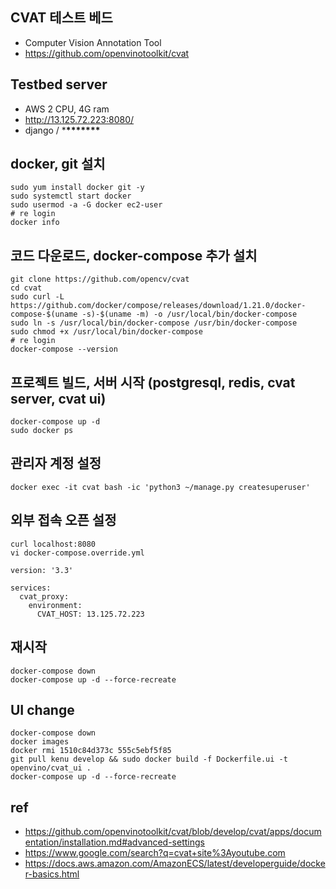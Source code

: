 ## CVAT 테스트 베드

- Computer Vision Annotation Tool
- https://github.com/openvinotoolkit/cvat

## Testbed server

- AWS 2 CPU, 4G ram
- http://13.125.72.223:8080/
- django / \***\*\*\*\*\*\*\***

## docker, git 설치

```
sudo yum install docker git -y
sudo systemctl start docker
sudo usermod -a -G docker ec2-user
# re login
docker info
```

## 코드 다운로드, docker-compose 추가 설치

```
git clone https://github.com/opencv/cvat
cd cvat
sudo curl -L https://github.com/docker/compose/releases/download/1.21.0/docker-compose-$(uname -s)-$(uname -m) -o /usr/local/bin/docker-compose
sudo ln -s /usr/local/bin/docker-compose /usr/bin/docker-compose
sudo chmod +x /usr/local/bin/docker-compose
# re login
docker-compose --version
```

## 프로젝트 빌드, 서버 시작 (postgresql, redis, cvat server, cvat ui)

```
docker-compose up -d
sudo docker ps
```

## 관리자 계정 설정

```
docker exec -it cvat bash -ic 'python3 ~/manage.py createsuperuser'
```

## 외부 접속 오픈 설정

```
curl localhost:8080
vi docker-compose.override.yml
```

```
version: '3.3'

services:
  cvat_proxy:
    environment:
      CVAT_HOST: 13.125.72.223
```

## 재시작

```
docker-compose down
docker-compose up -d --force-recreate
```

## UI change

```
docker-compose down
docker images
docker rmi 1510c84d373c 555c5ebf5f85
git pull kenu develop && sudo docker build -f Dockerfile.ui -t openvino/cvat_ui .
docker-compose up -d --force-recreate
```

## ref

- https://github.com/openvinotoolkit/cvat/blob/develop/cvat/apps/documentation/installation.md#advanced-settings
- https://www.google.com/search?q=cvat+site%3Ayoutube.com
- https://docs.aws.amazon.com/AmazonECS/latest/developerguide/docker-basics.html
